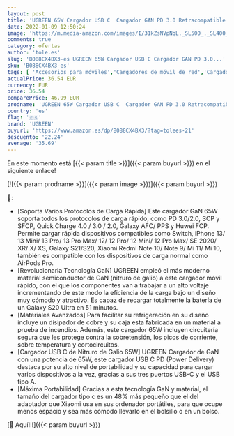 ```yaml
---
layout: post
title: 'UGREEN 65W Cargador USB C  Cargador GAN PD 3.0 Retracompatible 20W  Cargador Tipo C Carga Rápido Soporta QC 4.0 Compatible con iPhone 13 12 Mini Pro MAX  iPad Pro  Macbook  Galaxy S21 y Xiaomi Mi11'
date: 2022-01-09 12:50:24
image: 'https://m.media-amazon.com/images/I/31kZsNVpNqL._SL500_._SL400_.jpg'
comments: true
category: ofertas
author: 'tole.es'
slug: 'B088CX4BX3-es UGREEN 65W Cargador USB C Cargador GAN PD 3.0...'
sku: 'B088CX4BX3-es'
tags: [ 'Accesorios para móviles','Cargadores de móvil de red','Cargadores para móviles','Comunicación móvil y accesorios','Electrónica','ipad','iphone','ugreen', ]
actualPrice: 36.54 EUR
currency: EUR
price: 36.54
comparePrice: 46.99 EUR
prodname: 'UGREEN 65W Cargador USB C  Cargador GAN PD 3.0 Retracompatible 20W  Cargador Tipo C Carga Rápido Soporta QC 4.0 Compatible con iPhone 13 12 Mini Pro MAX  iPad Pro  Macbook  Galaxy S21 y Xiaomi Mi11'
country: 'es'
flag: '🇪🇸'
brand: 'UGREEN'
buyurl: 'https://www.amazon.es/dp/B088CX4BX3/?tag=tolees-21'
descuento: '22.24'
average: '35.69'
---
```


En este momento está [{{< param title >}}]({{< param buyurl >}}) en el siguiente enlace!

[![{{< param prodname >}}]({{< param image >}})]({{< param buyurl >}})

🔎:

- [Soporta Varios Protocolos de Carga Rápida] Este cargador GaN 65W soporta todos los protocolos de carga rápido, como PD 3.0/2.0, SCP y SFCP, Quick Charge 4.0 / 3.0 / 2.0, Galaxy AFC/ PPS y Huwei FCP. Permite cargar rápida dispositivos compatibles como Switch, iPhone 13/ 13 Mini/ 13 Pro/ 13 Pro Max/ 12/ 12 Pro/ 12 Mini/ 12 Pro Max/ SE 2020/ XR/ X/ XS, Galaxy S21/S20, Xiaomi Redmi Note 10/ Note 9/ Mi 11/ Mi 10, también es compatible con los dispositivos de carga normal como AirPods Pro.
- [Revolucionaria Tecnología GaN] UGREEN empleó el más moderno material semiconductor de GaN (nitruro de galio) a este cargador móvil rápido, con el que los componentes van a trabajar a un alto voltaje incrementando de este modo la eficiencia de la carga bajo un diseño muy cómodo y atractivo. Es capaz de recargar totalmente la batería de un Galaxy S20 Ultra en 51 minutos.
- [Materiales Avanzados] Para facilitar su refrigeración en su diseño incluye un disipador de cobre y su caja esta fabricada en un material a prueba de incendios. Además, este cargador 65W incluyen circuitería segura que les protege contra la sobretensión, los picos de corriente, sobre temperatura y cortocircuitos.
- [Cargador USB C de Nitruro de Galio 65W] UGREEN Cargador de GaN con una potencia de 65W, este cargador USB C PD (Power Delivery) destaca por su alto nivel de portabilidad y su capacidad para cargar varios dispositivos a la vez, gracias a sus tres puertos USB-C y el USB tipo A.
- [Máxima Portabilidad] Gracias a esta tecnología GaN y material, el tamaño del cargador tipo c es un 48% más pequeño que el del adaptador que Xiaomi usa en sus ordenador portátiles, para que ocupe menos espacio y sea más cómodo llevarlo en el bolsillo o en un bolso.

[🛒 Aquí!!!]({{< param buyurl >}})

